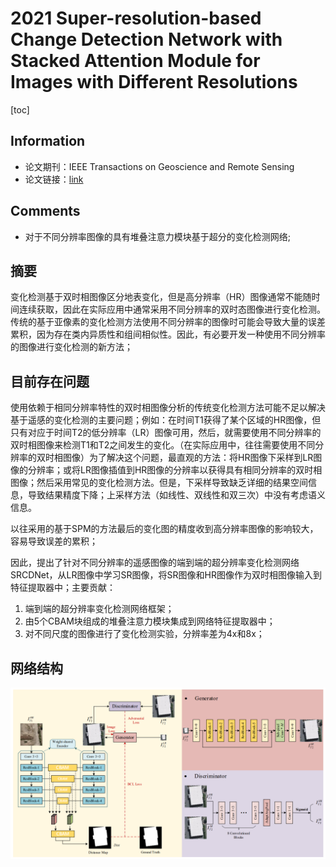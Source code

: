 # 2021 Super-resolution-based Change Detection Network with Stacked Attention Module for Images with Different Resolutions

[toc]

## Information

* 论文期刊：IEEE Transactions on Geoscience and Remote Sensing
* 论文链接：[link](https://ieeexplore.ieee.org/abstract/document/9472869)

## Comments

* 对于不同分辨率图像的具有堆叠注意力模块基于超分的变化检测网络;

## 摘要

变化检测基于双时相图像区分地表变化，但是高分辨率（HR）图像通常不能随时间连续获取，因此在实际应用中通常采用不同分辨率的双时态图像进行变化检测。传统的基于亚像素的变化检测方法使用不同分辨率的图像时可能会导致大量的误差累积，因为存在类内异质性和组间相似性。因此，有必要开发一种使用不同分辨率的图像进行变化检测的新方法；

## 目前存在问题

使用依赖于相同分辨率特性的双时相图像分析的传统变化检测方法可能不足以解决基于遥感的变化检测的主要问题；例如：在时间T1获得了某个区域的HR图像，但只有对应于时间T2的低分辨率（LR）图像可用，然后，就需要使用不同分辨率的双时相图像来检测T1和T2之间发生的变化。（在实际应用中，往往需要使用不同分辨率的双时相图像）为了解决这个问题，最直观的方法：将HR图像下采样到LR图像的分辨率；或将LR图像插值到HR图像的分辨率以获得具有相同分辨率的双时相图像；然后采用常见的变化检测方法。但是，下采样导致缺乏详细的结果空间信息，导致结果精度下降；上采样方法（如线性、双线性和双三次）中没有考虑语义信息。

以往采用的基于SPM的方法最后的变化图的精度收到高分辨率图像的影响较大，容易导致误差的累积；

因此，提出了针对不同分辨率的遥感图像的端到端的超分辨率变化检测网络SRCDNet，从LR图像中学习SR图像，将SR图像和HR图像作为双时相图像输入到特征提取器中；主要贡献：

1. 端到端的超分辨率变化检测网络框架；
2. 由5个CBAM块组成的堆叠注意力模块集成到网络特征提取器中；
3. 对不同尺度的图像进行了变化检测实验，分辨率差为4x和8x；

## 网络结构

![Untitled](2021%20Super%20c96ae/Untitled.png)